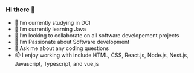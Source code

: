 ### Hi there 👋

- 🔭 I’m currently studying in DCI
- 🌱 I’m currently learning Java
- 👯 I’m looking to collaborate on all software developement projects
- 🤔 I’m Passionate about Software development 
- 💬 Ask me about any coding questions
- 📫 I enjoy working with include HTML, CSS, React.js, Node.js, Nest.js, Javascript, Typescript, and vue.js

